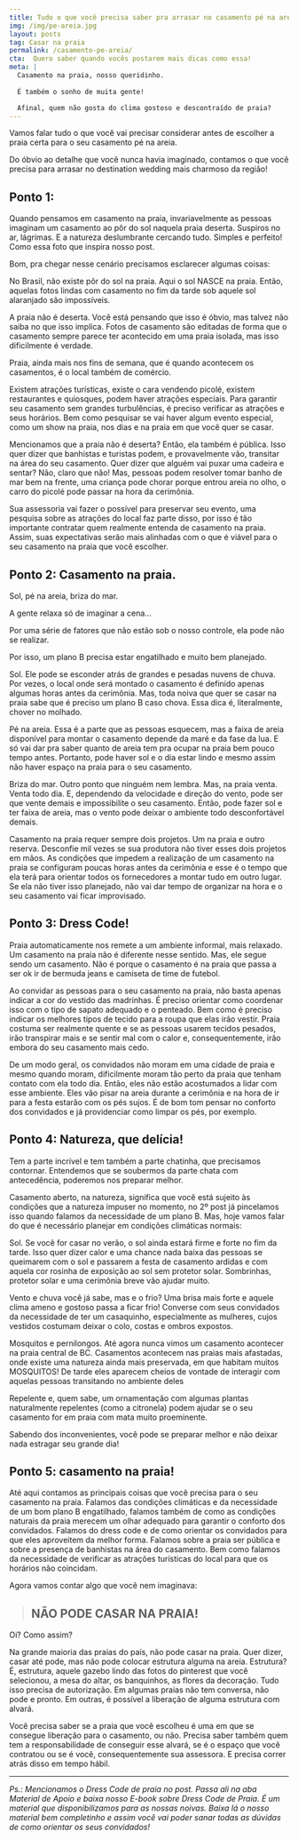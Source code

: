 ```yaml
---
title: Tudo o que você precisa saber pra arrasar no casamento pé na areia!
img: /img/pe-areia.jpg
layout: posts
tag: Casar na praia
permalink: /casamento-pe-areia/
cta:  Quero saber quando vocês postarem mais dicas como essa!
meta: |
  Casamento na praia, nosso queridinho.
    
  É também o sonho de muita gente!

  Afinal, quem não gosta do clima gostoso e descontraído de praia?
---
```


Vamos falar tudo o que você vai precisar considerar antes de escolher a praia certa para o seu casamento pé na areia.

Do óbvio ao detalhe que você nunca havia imaginado, contamos o que você precisa para arrasar no destination wedding mais charmoso da região!

## Ponto 1:

Quando pensamos em casamento na praia, invariavelmente as pessoas imaginam um casamento ao pôr do sol naquela praia deserta. Suspiros no ar, lágrimas. E a natureza deslumbrante cercando tudo. Simples e perfeito! Como essa foto que inspira nosso post.

Bom, pra chegar nesse cenário precisamos esclarecer algumas coisas:

No Brasil, não existe pôr do sol na praia. Aqui o sol NASCE na praia. Então, aquelas fotos lindas com casamento no fim da tarde sob aquele sol alaranjado são impossíveis.

A praia não é deserta. Você está pensando que isso é óbvio, mas talvez não saiba no que isso implica. Fotos de casamento são editadas de forma que o casamento sempre parece ter acontecido em uma praia isolada, mas isso dificilmente é verdade.

Praia, ainda mais nos fins de semana, que é quando acontecem os casamentos, é o local também de comércio. 

Existem atrações turísticas, existe o cara vendendo picolé, existem restaurantes e quiosques, podem haver atrações especiais. Para garantir seu casamento sem grandes turbulências, é preciso verificar as atrações e seus horários. Bem como pesquisar se vai haver algum evento especial, como um show na praia, nos dias e na praia em que você quer se casar.

Mencionamos que a praia não é deserta? Então, ela também é pública. Isso quer dizer que banhistas e turistas podem, e provavelmente vão, transitar na área do seu casamento. Quer dizer que alguém vai puxar uma cadeira e sentar? Não, claro que não! Mas, pessoas podem resolver tomar banho de mar bem na frente, uma criança pode chorar porque entrou areia no olho, o carro do picolé pode passar na hora da cerimônia. 

Sua assessoria vai fazer o possível para preservar seu evento, uma pesquisa sobre as atrações do local faz parte disso, por isso é tão importante contratar quem realmente entenda de casamento na praia. Assim, suas expectativas serão mais alinhadas com o que é viável para o seu casamento na praia que você escolher.


## Ponto 2: Casamento na praia.

Sol, pé na areia, briza do mar. 

A gente relaxa só de imaginar a cena…

Por uma série de fatores que não estão sob o nosso controle, ela pode não se realizar.

Por isso, um plano B precisa estar engatilhado e muito bem planejado.

Sol. Ele pode se esconder atrás de grandes e pesadas nuvens de chuva. Por vezes, o local onde será montado o casamento é definido apenas algumas horas antes da cerimônia. Mas, toda noiva que quer se casar na praia sabe que é preciso um plano B caso chova. Essa dica é, literalmente, chover no molhado.

Pé na areia. Essa é a parte que as pessoas esquecem, mas a faixa de areia disponível para montar o casamento depende da maré e da fase da lua. E só vai dar pra saber quanto de areia tem pra ocupar na praia bem pouco tempo antes. Portanto, pode haver sol e o dia estar lindo e mesmo assim não haver espaço na praia para o seu casamento.

Briza do mar. Outro ponto que ninguém nem lembra. Mas, na praia venta. Venta todo dia. E, dependendo da velocidade e direção do vento, pode ser que vente demais e impossibilite o seu casamento. Então, pode fazer sol e ter faixa de areia, mas o vento pode deixar o ambiente todo desconfortável demais.

Casamento na praia requer sempre dois projetos. Um na praia e outro reserva. Desconfie mil vezes se sua produtora não tiver esses dois projetos em mãos. As condições que impedem a realização de um casamento na praia se configuram poucas horas antes da cerimônia e esse é o tempo que ela terá para orientar todos os fornecedores a montar tudo em outro lugar. Se ela não tiver isso planejado, não vai dar tempo de organizar na hora e o seu casamento vai ficar improvisado.



## Ponto 3: Dress Code!

Praia automaticamente nos remete a um ambiente informal, mais relaxado.
Um casamento na praia não é diferente nesse sentido. Mas, ele segue sendo um casamento. Não é porque o casamento é na praia que passa a ser ok ir de bermuda jeans e camiseta de time de futebol.

Ao convidar as pessoas para o seu casamento na praia, não basta apenas indicar a cor do vestido das madrinhas. É preciso orientar como coordenar isso com o tipo de sapato adequado e o penteado. Bem como é preciso indicar os melhores tipos de tecido para a roupa que elas irão vestir. Praia costuma ser realmente quente e se as pessoas usarem tecidos pesados, irão transpirar mais e se sentir mal com o calor e, consequentemente, irão embora do seu casamento mais cedo.

De um modo geral, os convidados não moram em uma cidade de praia e mesmo quando moram, dificilmente moram tão perto da praia que tenham contato com ela todo dia. Então, eles não estão acostumados a lidar com esse ambiente.
Eles vão pisar na areia durante a cerimônia e na hora de ir para a festa estarão com os pés sujos. É de bom tom pensar no conforto dos convidados e já providenciar como limpar os pés, por exemplo.


## Ponto 4: Natureza, que delícia! 

Tem a parte incrível e tem também a parte chatinha, que precisamos contornar. Entendemos que se soubermos da parte chata com antecedência, poderemos nos preparar melhor. 

Casamento aberto, na natureza, significa que você está sujeito às condições que a natureza impuser no momento, no 2º post já pincelamos isso quando falamos da necessidade de um plano B. Mas, hoje vamos falar do que é necessário planejar em condições climáticas normais:

Sol. Se você for casar no verão, o sol ainda estará firme e forte no fim da tarde. Isso quer dizer calor e uma chance nada baixa das pessoas se queimarem com o sol e passarem a festa de casamento ardidas e com aquela cor rosinha de exposição ao sol sem protetor solar. Sombrinhas, protetor solar e uma cerimônia breve vão ajudar muito.

Vento e chuva você já sabe, mas e o frio? Uma brisa mais forte e aquele clima ameno e gostoso passa a ficar frio! Converse com seus convidados da necessidade de ter um casaquinho, especialmente as mulheres, cujos vestidos costumam deixar o colo, costas e ombros expostos.

Mosquitos e pernilongos. Até agora nunca vimos um casamento acontecer na praia central de BC. Casamentos acontecem nas praias mais afastadas, onde existe uma natureza ainda mais preservada, em que habitam muitos MOSQUITOS! De tarde eles aparecem cheios de vontade de interagir com aquelas pessoas transitando no ambiente deles

Repelente e, quem sabe, um ornamentação com algumas plantas naturalmente repelentes (como a citronela) podem ajudar se o seu casamento for em praia com mata muito proeminente.


Sabendo dos inconvenientes, você pode se preparar melhor e não deixar nada estragar seu grande dia!


## Ponto 5: casamento na praia!

Até aqui contamos as principais coisas que você precisa para o seu casamento na praia.
Falamos das condições climáticas e da necessidade de um bom plano B engatilhado, falamos também de como as condições naturais da praia merecem um olhar adequado para garantir o conforto dos convidados.
Falamos do dress code e de como orientar os convidados para que eles aproveitem da melhor forma.
Falamos sobre a praia ser pública e sobre a presença de banhistas na área do casamento. Bem como falamos da necessidade de verificar as atrações turísticas do local para que os horários não coincidam.

Agora vamos contar algo que você nem imaginava:

>## NÃO PODE CASAR NA PRAIA!

Oi? Como assim?

Na grande maioria das praias do país, não pode casar na praia. Quer dizer, casar até pode, mas não pode colocar estrutura alguma na areia.
Estrutura? É, estrutura, aquele gazebo lindo das fotos do pinterest que você selecionou, a mesa do altar, os banquinhos, as flores da decoração. Tudo isso precisa de autorização.
Em algumas praias não tem conversa, não pode e pronto. Em outras, é possível a liberação de alguma estrutura com alvará. 

Você precisa saber se a praia que você escolheu é uma em que se consegue liberação para o casamento, ou não. Precisa saber também quem tem a responsabilidade de conseguir esse alvará, se é o espaço que você contratou ou se é você, consequentemente sua assessora. E precisa correr atrás disso em tempo hábil.

***

*Ps.: Mencionamos o Dress Code de praia no post. Passa ali na aba Material de Apoio e baixa nosso E-book sobre Dress Code de Praia. É um material que disponibilizamos para as nossas noivas. Baixa lá o nosso material bem completinho e assim você vai poder sanar todas as dúvidas de como orientar os seus convidados!*